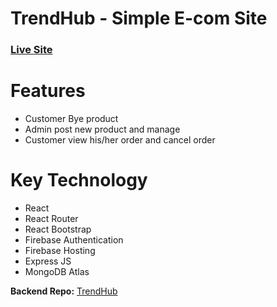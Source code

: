 # TrendHub - Simple E-com Site

### [Live Site]()

# Features

- Customer Bye product
- Admin post new product and manage
- Customer view his/her order and cancel order

# Key Technology

- React
- React Router
- React Bootstrap
- Firebase Authentication
- Firebase Hosting
- Express JS
- MongoDB Atlas

**Backend Repo:** [TrendHub](https://github.com/marufhosen/trend-hub-server)
